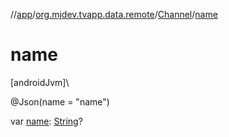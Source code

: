 //[app](../../../index.md)/[org.mjdev.tvapp.data.remote](../index.md)/[Channel](index.md)/[name](name.md)

# name

[androidJvm]\

@Json(name = &quot;name&quot;)

var [name](name.md): [String](https://kotlinlang.org/api/latest/jvm/stdlib/kotlin/-string/index.html)?
